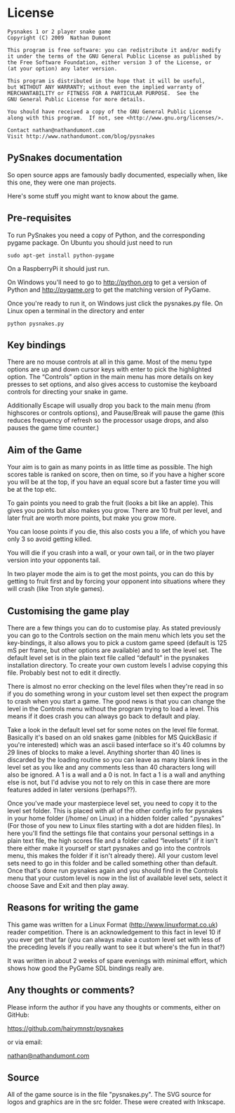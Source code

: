 License
=======

    Pysnakes 1 or 2 player snake game
    Copyright (C) 2009  Nathan Dumont

    This program is free software: you can redistribute it and/or modify
    it under the terms of the GNU General Public License as published by
    the Free Software Foundation, either version 3 of the License, or
    (at your option) any later version.

    This program is distributed in the hope that it will be useful,
    but WITHOUT ANY WARRANTY; without even the implied warranty of
    MERCHANTABILITY or FITNESS FOR A PARTICULAR PURPOSE.  See the
    GNU General Public License for more details.

    You should have received a copy of the GNU General Public License
    along with this program.  If not, see <http://www.gnu.org/licenses/>.

    Contact nathan@nathandumont.com
    Visit http://www.nathandumont.com/blog/pysnakes

PySnakes documentation
----------------------

So open source apps are famously badly documented, especially when, like this one, they were one man projects.

Here's some stuff you might want to know about the game.

Pre-requisites
--------------

To run PySnakes you need a copy of Python, and the corresponding pygame package.  On Ubuntu you should just need to run

	sudo apt-get install python-pygame

On a RaspberryPi it should just run.

On Windows you'll need to go to <http://python.org> to get a version of Python and <http://pygame.org> to get the matching version of PyGame.

Once you're ready to run it, on Windows just click the pysnakes.py file.  On Linux open a terminal in the directory and enter

	python pysnakes.py

Key bindings
------------

There are no mouse controls at all in this game. Most of the menu type options are up and down cursor
keys with enter to pick the highlighted option. The “Controls” option in the main menu has more
details on key presses to set options, and also gives access to customise the keyboard controls for
directing your snake in game.

Additionally Escape will usually drop you back to the main menu (from highscores or controls
options), and Pause/Break will pause the game (this reduces frequency of refresh so the processor
usage drops, and also pauses the game time counter.)

Aim of the Game
---------------

Your aim is to gain as many points in as little time as possible. The high scores table is ranked on
score, then on time, so if you have a higher score you will be at the top, if you have an equal score but a
faster time you will be at the top etc.

To gain points you need to grab the fruit (looks a bit like an apple). This gives you points but also
makes you grow. There are 10 fruit per level, and later fruit are worth more points, but make you grow
more.

You can loose points if you die, this also costs you a life, of which you have only 3 so avoid getting
killed.

You will die if you crash into a wall, or your own tail, or in the two player version into your opponents
tail.

In two player mode the aim is to get the most points, you can do this by getting to fruit first and by
forcing your opponent into situations where they will crash (like Tron style games).

Customising the game play
-------------------------

There are a few things you can do to customise play. As stated previously you can go to the Controls
section on the main menu which lets you set the key-bindings, it also allows you to pick a custom game
speed (default is 125 mS per frame, but other options are available) and to set the level set. The default
level set is in the plain text file called “default” in the pysnakes installation directory. To create your
own custom levels I advise copying this file. Probably best not to edit it directly.

There is almost no error checking on the level files when they're read in so if you do something wrong
in your custom level set then expect the program to crash when you start a game. The good news is
that you can change the level in the Controls menu without the program trying to load a level. This
means if it does crash you can always go back to default and play.

Take a look in the default level set for some notes on the level file format. Basically it's based on an
old snakes game (nibbles for MS QuickBasic if you're interested) which was an ascii based interface so
it's 40 columns by 29 lines of blocks to make a level. Anything shorter than 40 lines is discarded by
the loading routine so you can leave as many blank lines in the level set as you like and any comments
less than 40 characters long will also be ignored. A 1 is a wall and a 0 is not. In fact a 1 is a wall and
anything else is not, but I'd advise you not to rely on this in case there are more features added in later
versions (perhaps??).

Once you've made your masterpiece level set, you need to copy it to the level set folder. This is placed
with all of the other config info for pysnakes in your home folder (/home/<username> on Linux) in a
hidden folder called “.pysnakes” (For those of you new to Linux files starting with a dot are hidden
files). In here you'll find the settings file that contains your personal settings in a plain text file, the
high scores file and a folder called “levelsets” (if it isn't there either make it yourself or start pysnakes
and go into the controls menu, this makes the folder if it isn't already there). All your custom level sets
need to go in this folder and be called something other than default. Once that's done run pysnakes
again and you should find in the Controls menu that your custom level is now in the list of available
level sets, select it choose Save and Exit and then play away.

Reasons for writing the game
----------------------------

This game was written for a Linux Format (<http://www.linuxformat.co.uk>) reader competition. There
is an acknowledgement to this fact in level 10 if you ever get that far (you can always make a custom
level set with less of the preceding levels if you really want to see it but where's the fun in that?)

It was written in about 2 weeks of spare evenings with minimal effort, which shows how good the PyGame
SDL bindings really are.

Any thoughts or comments?
-------------------------

Please inform the author if you have any thoughts or comments, either on GitHub:

https://github.com/hairymnstr/pysnakes

or via email:

nathan@nathandumont.com

Source
------

All of the game source is in the file "pysnakes.py".  The SVG source for logos and graphics are in the src folder.  These were created with Inkscape.

